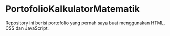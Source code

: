 # PortofolioKalkulatorMatematik
Repository ini berisi portofolio yang pernah saya buat menggunakan HTML, CSS dan JavaScript.
